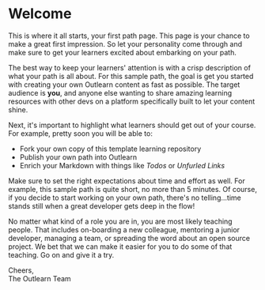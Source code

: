 # Welcome

This is where it all starts, your first path page. This page is your chance to make a great first impression. So let your personality come through and make sure to get your learners excited about embarking on your path.

The best way to keep your learners' attention is with a crisp description of what your path is all about. For this sample path, the goal is get you started with creating your own Outlearn content as fast as possible. The target audience is **you**, and anyone else wanting to share amazing learning resources with other devs on a platform specifically built to let your content shine.

Next, it's important to highlight what learners should get out of your course.  For example, pretty soon you will be able to:

* Fork your own copy of this template learning repository
* Publish your own path into Outlearn
* Enrich your Markdown with things like _Todos_ or _Unfurled Links_

Make sure to set the right expectations about time and effort as well. For example, this sample path is quite short, no more than 5 minutes.  Of course, if you decide to start working on your own path, there's no telling...time stands still when a great developer gets deep in the flow!

No matter what kind of a role you are in, you are most likely teaching people. That includes on-boarding a new colleague, mentoring a junior developer, managing a team, or spreading the word about an open source project. We bet that we can make it easier for you to do some of that teaching. Go on and give it a try.

Cheers,  
The Outlearn Team
